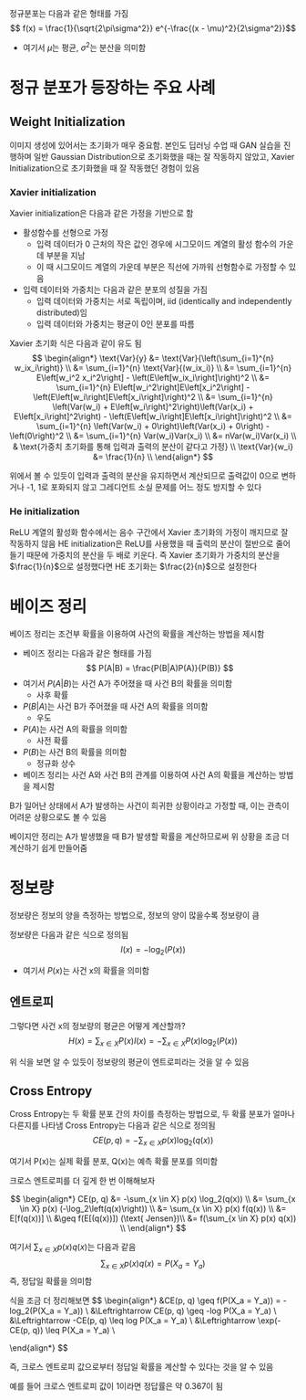 정규분포는 다음과 같은 형태를 가짐
$$
f(x) = \frac{1}{\sqrt{2\pi\sigma^2}} e^{-\frac{(x - \mu)^2}{2\sigma^2}}$$
- 여기서 $\mu$는 평균, $\sigma^2$는 분산을 의미함

# 정규 분포가 등장하는 주요 사례
## Weight Initialization
이미지 생성에 있어서는 초기화가 매우 중요함. 본인도 딥러닝 수업 때 GAN 실습을 진행하며 일반 Gaussian Distribution으로 초기화했을 때는 잘 작동하지 않았고, Xavier Initialization으로 초기화했을 때 잘 작동했던 경험이 있음
### Xavier initialization
Xavier initialization은 다음과 같은 가정을 기반으로 함

- 활성함수를 선형으로 가정
    - 입력 데이터가 0 근처의 작은 값인 경우에 시그모이드 계열의 활성 함수의 가운데 부분을 지남
    - 이 때 시그모이드 계열의 가운데 부분은 직선에 가까워 선형함수로 가정할 수 있음
- 입력 데이터와 가중치는 다음과 같은 분포의 성질을 가짐
    - 입력 데이터와 가중치는 서로 독립이며, iid (identically and independently distributed)임
    - 입력 데이터와 가중치는 평균이 0인 분포를 따름


Xavier 초기화 식은 다음과 같이 유도 됨
$$
\begin{align*}
\text{Var}{y} &= \text{Var}{\left(\sum_{i=1}^{n} w_ix_i\right)} \\
&= \sum_{i=1}^{n} \text{Var}{(w_ix_i)} \\
&= \sum_{i=1}^{n} E\left[w_i^2 x_i^2\right] - \left(E\left[w_ix_i\right]\right)^2 \\
&= \sum_{i=1}^{n} E\left[w_i^2\right]E\left[x_i^2\right] - \left(E\left[w_i\right]E\left[x_i\right]\right)^2 \\
&= \sum_{i=1}^{n} \left(Var(w_i) + E\left[w_i\right]^2\right)\left(Var(x_i) + E\left[x_i\right]^2\right) - \left(E\left[w_i\right]E\left[x_i\right]\right)^2 \\
&= \sum_{i=1}^{n} \left(Var(w_i) + 0\right)\left(Var(x_i) + 0\right) - \left(0\right)^2 \\
&= \sum_{i=1}^{n} Var(w_i)Var(x_i) \\
&= nVar(w_i)Var(x_i) \\
& \text{가중치 초기화를 통해 입력과 출력의 분산이 같다고 가정} \\
\text{Var}{w_i} &= \frac{1}{n} \\
\end{align*}
$$

위에서 볼 수 있듯이 입력과 출력의 분산을 유지하면서 계산되므로 출력값이 0으로 변하거나 -1, 1로 포화되지 않고 그레디언트 소실 문제를 어느 정도 방지할 수 있다

### He initialization
ReLU 계열의 활성화 함수에서는 음수 구간에서 Xavier 초기화의 가정이 깨지므로 잘 작동하지 않음
HE initialization은 ReLU를 사용했을 때 출력의 분산이 절반으로 줄어들기 때문에 가중치의 분산을 두 배로 키운다. 즉 Xavier 초기화가 가중치의 분산을 $\frac{1}{n}$으로 설정했다면 HE 초기화는 $\frac{2}{n}$으로 설정한다

# 베이즈 정리
베이즈 정리는 조건부 확률을 이용하여 사건의 확률을 계산하는 방법을 제시함
- 베이즈 정리는 다음과 같은 형태를 가짐
$$
P(A|B) = \frac{P(B|A)P(A)}{P(B)}
$$
- 여기서 $P(A|B)$는 사건 A가 주어졌을 때 사건 B의 확률을 의미함
    - 사후 확률
- $P(B|A)$는 사건 B가 주어졌을 때 사건 A의 확률을 의미함
    - 우도
- $P(A)$는 사건 A의 확률을 의미함
    - 사전 확률
- $P(B)$는 사건 B의 확률을 의미함
    - 정규화 상수
- 베이즈 정리는 사건 A와 사건 B의 관계를 이용하여 사건 A의 확률을 계산하는 방법을 제시함

B가 일어난 상태에서 A가 발생하는 사건이 희귀한 상황이라고 가정할 때, 이는 관측이 어려운 상황으로도 볼 수 있음

베이지안 정리는 A가 발생했을 때 B가 발생할 확률을 계산하므로써 위 상황을 조금 더 계산하기 쉽게 만들어줌

# 정보량
정보량은 정보의 양을 측정하는 방법으로, 정보의 양이 많을수록 정보량이 큼

정보량은 다음과 같은 식으로 정의됨
$$
I(x) = -\log_2(P(x))
$$
- 여기서 $P(x)$는 사건 x의 확률을 의미함

## 엔트로피
그렇다면 사건 x의 정보량의 평균은 어떻게 계산할까?
$$
H(x) = \sum_{x \in X} P(x) I(x) = -\sum_{x \in X} P(x) \log_2(P(x))
$$

위 식을 보면 알 수 있듯이 정보량의 평균이 엔트로피라는 것을 알 수 있음

## Cross Entropy
Cross Entropy는 두 확률 분포 간의 차이를 측정하는 방법으로, 두 확률 분포가 얼마나 다른지를 나타냄
Cross Entropy는 다음과 같은 식으로 정의됨
$$
CE(p, q) = -\sum_{x \in X} p(x) \log_2(q(x))
$$

여기서 P(x)는 실제 확률 분포, Q(x)는 예측 확률 분포를 의미함
 
크로스 엔트로피를 더 깊게 한 번 이해해보자

$$
\begin{align*}
CE(p, q) &= -\sum_{x \in X} p(x) \log_2(q(x)) \\
&= \sum_{x \in X} p(x) (-\log_2\left(q(x)\right)) \\
&= \sum_{x \in X} p(x) f(q(x)) \\
&= E[f(q(x))] \\
&\geq f(E[(q(x))]) (\text{ Jensen})\\
&= f(\sum_{x \in X} p(x) q(x)) \\
\end{align*}
$$

여기서 $\sum_{x \in X} p(x) q(x)$는 다음과 같음
$$
\sum_{x \in X} p(x) q(x) = P(X_a = Y_a)
$$
즉, 정답일 확률을 의미함

식을 조금 더 정리해보면
$$
\begin{align*}
&CE(p, q) \geq f(P(X_a = Y_a)) = -log_2(P(X_a = Y_a)) \\
&\Leftrightarrow CE(p, q) \geq -log P(X_a = Y_a) \\
&\Leftrightarrow -CE(p, q) \leq log P(X_a = Y_a) \\
&\Leftrightarrow \exp(-CE(p, q)) \leq P(X_a = Y_a) \\

\end{align*}
$$

즉, 크로스 엔트로피 값으로부터 정답일 확률을 계산할 수 있다는 것을 알 수 있음

예를 들어 크로스 엔트로피 값이 1이라면 정답률은 약 0.367이 됨